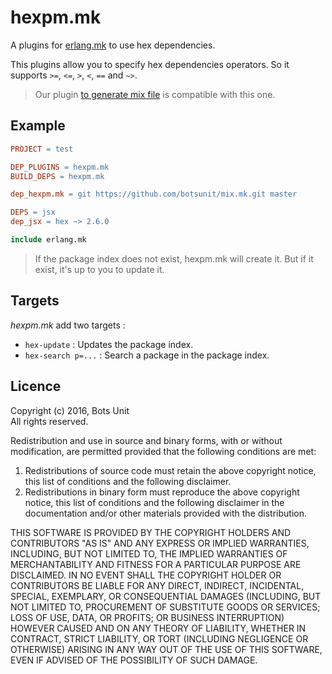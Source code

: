 # hexpm.mk

A plugins for [erlang.mk](http://erlang.mk) to use hex dependencies.

This plugins allow you to specify hex dependencies operators. So it supports `>=`, `<=`, `>`, `<`, `==` and `~>`.

> Our plugin [to generate mix file](https://github.com/botsunit/mix.mk) is compatible with this one.

## Example

```makefile
PROJECT = test

DEP_PLUGINS = hexpm.mk
BUILD_DEPS = hexpm.mk

dep_hexpm.mk = git https://github.com/botsunit/mix.mk.git master

DEPS = jsx
dep_jsx = hex ~> 2.6.0

include erlang.mk
```

> If the package index does not exist, hexpm.mk will create it. But if it exist, it's up to you to update it.

## Targets

*hexpm.mk* add two targets :

* `hex-update` : Updates the package index.
* `hex-search p=...` : Search a package in the package index.

## Licence

Copyright (c) 2016, Bots Unit<br />
All rights reserved.

Redistribution and use in source and binary forms, with or without modification, are permitted provided that the following conditions are met:

1. Redistributions of source code must retain the above copyright notice, this list of conditions and the following disclaimer.
1. Redistributions in binary form must reproduce the above copyright notice, this list of conditions and the following disclaimer in the documentation and/or other materials provided with the distribution.


THIS SOFTWARE IS PROVIDED BY THE COPYRIGHT HOLDERS AND CONTRIBUTORS "AS IS" AND ANY EXPRESS OR IMPLIED WARRANTIES, INCLUDING, BUT NOT LIMITED TO, THE IMPLIED WARRANTIES OF MERCHANTABILITY AND FITNESS FOR A PARTICULAR PURPOSE ARE DISCLAIMED. IN NO EVENT SHALL THE COPYRIGHT HOLDER OR CONTRIBUTORS BE LIABLE FOR ANY DIRECT, INDIRECT, INCIDENTAL, SPECIAL, EXEMPLARY, OR CONSEQUENTIAL DAMAGES (INCLUDING, BUT NOT LIMITED TO, PROCUREMENT OF SUBSTITUTE GOODS OR SERVICES; LOSS OF USE, DATA, OR PROFITS; OR BUSINESS INTERRUPTION) HOWEVER CAUSED AND ON ANY THEORY OF LIABILITY, WHETHER IN CONTRACT, STRICT LIABILITY, OR TORT (INCLUDING NEGLIGENCE OR OTHERWISE) ARISING IN ANY WAY OUT OF THE USE OF THIS SOFTWARE, EVEN IF ADVISED OF THE POSSIBILITY OF SUCH DAMAGE.


